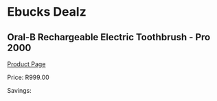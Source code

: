 
# Ebucks Dealz
## Oral-B Rechargeable Electric Toothbrush - Pro 2000
[Product Page](https://www.ebucks.com/web/shop/productSelected.do?prodId=721748234&catId=908594260)

Price: R999.00

Savings: 


	